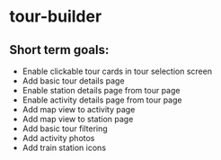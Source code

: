 # tour-builder

## Short term goals:
 - Enable clickable tour cards in tour selection screen
 - Add basic tour details page
 - Enable station details page from tour page
 - Enable activity details page from tour page
 - Add map view to activity page
 - Add map view to station page
 - Add basic tour filtering
 - Add activity photos
 - Add train station icons
